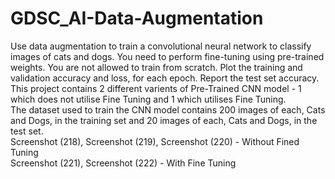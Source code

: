 # GDSC_AI-Data-Augmentation
Use data augmentation to train a convolutional neural network to classify images of cats and dogs. You need to perform fine-tuning using pre-trained weights. You are not allowed to train from scratch. Plot the training and validation accuracy and loss, for each epoch. Report the test set accuracy.  
This project contains 2 different varients of Pre-Trained CNN model - 1 which does not utilise Fine Tuning and 1 which utilises Fine Tuning.  
The dataset used to train the CNN model contains 200 images of each, Cats and Dogs, in the training set and 20 images of each, Cats and Dogs, in the test set.  
Screenshot (218), Screenshot (219), Screenshot (220) - Without Fined Tuning  
Screenshot (221), Screenshot (222) - With Fine Tuning
